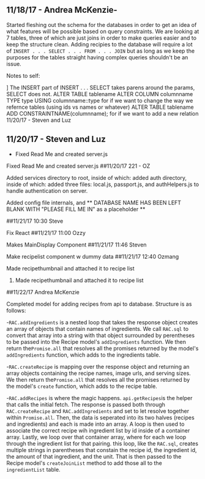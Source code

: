 ## 11/18/17 - Andrea McKenzie-
Started fleshing out the schema for the databases in order to get an idea of what features will be possible based on query constraints. We are looking at 7 tables, three of which are just joins in order to make queries easier and to keep the structure clean. Adding recipies to the database will require a lot of `INSERT . . . SELECT . . . FROM . . . JOIN` but as long as we keep the purposes for the tables straight having complex queries shouldn't be an issue.

Notes to self:

]
The INSERT part of INSERT . . . SELECT takes parens around the params, SELECT does not.
ALTER TABLE tablename ALTER COLUMN columnname TYPE type USING columnname::type for if we want to change the way we refernce tables (using ids vs names or whatever)
ALTER TABLE tablename ADD CONSTRAINTNAME(columnname); for if we want to add a new relation
11/20/17 - Steven and Luz


## 11/20/17 - Steven and Luz
- Fixed Read Me and created server.js

Fixed Read Me and created server.js
##11/20/17 221 - OZ

Added services directory to root, inside of which: added auth directory, inside of which: added three files: local.js, passport.js, and authHelpers.js to handle authentication on server.

Added config file internals, and ** DATABASE NAME HAS BEEN LEFT BLANK WITH "PLEASE FILL ME IN" as a placeholder **

##11/21/17 10:30 Steve

Fix React
##11/21/17 11:00 Ozzy

Makes MainDisplay Component
##11/21/17 11:46 Steven

Make recipelist component w dummy data
##11/21/17 12:40 Ozmang

Made recipethumbnail and attached it to recipe list

1. Made recipethumbnail and attached it to recipe list

##11/22/17 Andrea McKenzie

Completed model for adding recipes from api to database. Structure is as follows:

-`RAC.addIngredients` is a nested loop that takes the response object creates an array of objects that contain names of ingredients. We call `RAC.sql` to convert that array into a string with that object surrounded by perentheses to be passed into the Recipe model's `addIngredients` function. We then return the`Promise.all` that resolves all the promises returned by the model's `addIngredients` function, which adds to the ingredients table. 

-`RAC.createRecipe` is mapping over the response object and returning an array objects containing the recipe names, image urls, and serving sizes. We then return the`Promise.all` that resolves all the promises returned by the model's `create` function, which adds to the recipe table.

-`RAC.addRecipes` is where the magic happens. `api.getRecipes`is the helper that calls the initial fetch. The response is passed both through `RAC.createRecipe` and `RAC.addIngredients` and set to let resolve together within `Promise.all`. Then, the data is seperated into its two halves (recipes and ingredients) and each is made into an array. A loop is then used to associate the correct recipe wih ingredient list by id inside of a container array. Lastly, we loop over that container array, where for each we loop through the ingredient list for that pairing. this loop, like the `RAC.sql`, creates multiple strings in parentheses that constain the recipe id, the ingredient id, the amount of that ingredient, and the unit. That is then passed to the Recipe model's `createJoinList` method to add those all to the `ingredientList` table.


